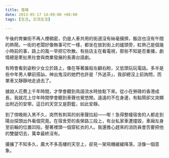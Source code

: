 ```yaml
---
title: 落場
date: 2013-05-17 14:09:00 +08:00
tags: [生活, 交流生活]

---
```


午後的育樂街不再人煙稠密，仍是人車共用的街道沒有絲毫擁擠，飯店也沒有午間的熱鬧。一街的老闆好像無事可忙一樣，都坐在放到街上的爐頭旁，紅熱己是個幾小時前的事，路上的風一早把它吹散。有些店主在看電視，那些不知是否重播，劇情總是牽扯黑社會與商業發展的長壽台語劇。  
  
有時會看到姿粉少女立於路上，像在等著誰般左顧右盼，又低頭玩玩電話。多半是些中年男人攀前搭訕，神出鬼沒的她們也許是「外送茶」，我卻總沒上前詢問，而單車又靜靜地走過去了。  
  
據說人花費上千年時間，才學會聽到鳥語流水時放鬆下來。從小在勞碌的香港成長，我就花上廿年時間學會聽到車聲也覺悠閒。遠遠的不在身邊，有點鬧卻又突顯出附近的安寧。這日的天空又是蔚籃，如此安靜。  
  
到了傍晚剛入黑不久，突然有刺耳的剎車聲拉起——嘭！急得整幢宿舍的人都走到陽台探頭出外看個究竟。在宿舍旁的長榮路三段上，有台私家車遭撞毀，車廂左身至前輪的位置凹陷，壓著裡頭一個穿紅衣的人。我還擔心趕來的消防員會否要把他的雙腿切去，萬幸最終沒有。  
  
擾攘了不知多久，廣大不多高樓的天空上，卻見一架飛機緩緩降落，活像一個意象。 
